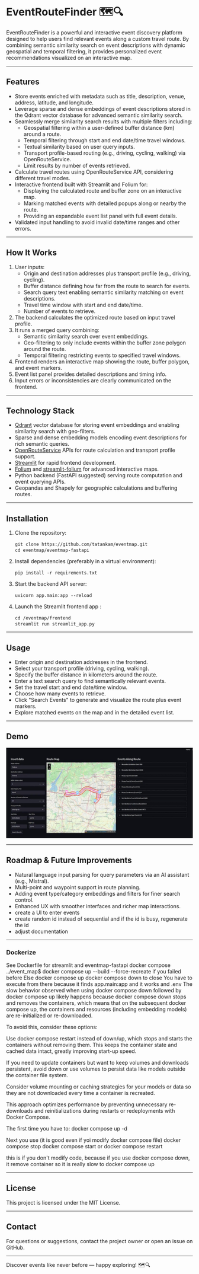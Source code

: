 # EventRouteFinder 🗺️🔍

EventRouteFinder is a powerful and interactive event discovery platform designed to help users find relevant events along a custom travel route. By combining semantic similarity search on event descriptions with dynamic geospatial and temporal filtering, it provides personalized event recommendations visualized on an interactive map.

---

## Features

- Store events enriched with metadata such as title, description, venue, address, latitude, and longitude.
- Leverage sparse and dense embeddings of event descriptions stored in the Qdrant vector database for advanced semantic similarity search.
- Seamlessly merge similarity search results with multiple filters including:
  - Geospatial filtering within a user-defined buffer distance (km) around a route.
  - Temporal filtering through start and end date/time travel windows.
  - Textual similarity based on user query inputs.
  - Transport profile-based routing (e.g., driving, cycling, walking) via OpenRouteService.
  - Limit results by number of events retrieved.
- Calculate travel routes using OpenRouteService API, considering different travel modes.
- Interactive frontend built with Streamlit and Folium for:
  - Displaying the calculated route and buffer zone on an interactive map.
  - Marking matched events with detailed popups along or nearby the route.
  - Providing an expandable event list panel with full event details.
- Validated input handling to avoid invalid date/time ranges and other errors.

---

## How It Works

1. User inputs:
   - Origin and destination addresses plus transport profile (e.g., driving, cycling).
   - Buffer distance defining how far from the route to search for events.
   - Search query text enabling semantic similarity matching on event descriptions.
   - Travel time window with start and end date/time.
   - Number of events to retrieve.
2. The backend calculates the optimized route based on input travel profile.
3. It runs a merged query combining:
   - Semantic similarity search over event embeddings.
   - Geo-filtering to only include events within the buffer zone polygon around the route.
   - Temporal filtering restricting events to specified travel windows.
4. Frontend renders an interactive map showing the route, buffer polygon, and event markers.
5. Event list panel provides detailed descriptions and timing info.
6. Input errors or inconsistencies are clearly communicated on the frontend.

---

## Technology Stack

- [Qdrant](https://qdrant.tech/) vector database for storing event embeddings and enabling similarity search with geo-filters.
- Sparse and dense embedding models encoding event descriptions for rich semantic queries.
- [OpenRouteService](https://openrouteservice.org/) APIs for route calculation and transport profile support.
- [Streamlit](https://streamlit.io/) for rapid frontend development.
- [Folium](https://python-visualization.github.io/folium/) and [streamlit-folium](https://github.com/randyzwitch/streamlit-folium) for advanced interactive maps.
- Python backend (FastAPI suggested) serving route computation and event querying APIs.
- Geopandas and Shapely for geographic calculations and buffering routes.

---

## Installation

1. Clone the repository:
    ```
    git clone https://github.com/tatankam/eventmap.git
    cd eventmap/eventmap-fastapi
    ```
2. Install dependencies (preferably in a virtual environment):
    ```
    pip install -r requirements.txt
    ```
3. Start the backend API server:
    ```
    uvicorn app.main:app --reload
    ```
4. Launch the Streamlit frontend app :
    ```
    cd /eventmap/frontend
    streamlit run streamlit_app.py
    ```

---

## Usage

- Enter origin and destination addresses in the frontend.
- Select your transport profile (driving, cycling, walking).
- Specify the buffer distance in kilometers around the route.
- Enter a text search query to find semantically relevant events.
- Set the travel start and end date/time window.
- Choose how many events to retrieve.
- Click "Search Events" to generate and visualize the route plus event markers.
- Explore matched events on the map and in the detailed event list.

---

## Demo

[![Watch the Demo](https://github.com/tatankam/eventmap/blob/main/video/thumbail.jpg)](https://youtu.be/BiKDhHpg0BQ)

---

## Roadmap & Future Improvements

- Natural language input parsing for query parameters via an AI assistant (e.g., Mistral).
- Multi-point and waypoint support in route planning.
- Adding event type/category embeddings and filters for finer search control.
- Enhanced UX with smoother interfaces and richer map interactions.
- create a UI to enter events
- create random id instead of sequential and if the id is busy, regenerate the id
- adjust documentation

---
### Dockerize

See Dockerfile for streamlit and eventmap-fastapi
docker compose 
../event_map$ docker compose up --build --force-recreate if you failed before
Else docker compose up 
docker compose down to close
You have to execute from there because it finds app.main:app and it works and .env
The slow behavior observed when using docker compose down followed by docker compose up likely happens because docker compose down stops and removes the containers, which means that on the subsequent docker compose up, the containers and resources (including embedding models) are re-initialized or re-downloaded.

To avoid this, consider these options:

Use docker compose restart instead of down/up, which stops and starts the containers without removing them. This keeps the container state and cached data intact, greatly improving start-up speed.

If you need to update containers but want to keep volumes and downloads persistent, avoid down or use volumes to persist data like models outside the container file system.

Consider volume mounting or caching strategies for your models or data so they are not downloaded every time a container is recreated.

This approach optimizes performance by preventing unnecessary re-downloads and reinitializations during restarts or redeployments with Docker Compose.

The first time you have to:
docker compose up -d

Next you use (it is good even if yoi modify docker compose file)
docker compose stop
docker compose start
or
docker compose restart 


this is if you don't modify code, because if you use docker compose down, it remove container so it is really slow to docker compose up


---

## License

This project is licensed under the MIT License.

---

## Contact

For questions or suggestions, contact the project owner or open an issue on GitHub.

---

Discover events like never before — happy exploring! 🗺️🔍
